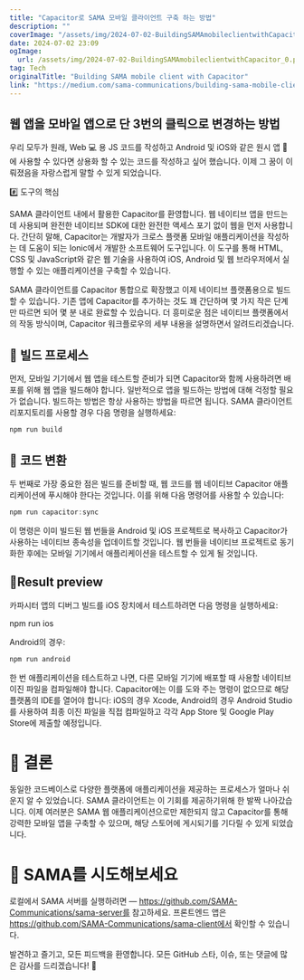 ```yaml
---
title: "Capacitor로 SAMA 모바일 클라이언트 구축 하는 방법"
description: ""
coverImage: "/assets/img/2024-07-02-BuildingSAMAmobileclientwithCapacitor_0.png"
date: 2024-07-02 23:09
ogImage: 
  url: /assets/img/2024-07-02-BuildingSAMAmobileclientwithCapacitor_0.png
tag: Tech
originalTitle: "Building SAMA mobile client with Capacitor"
link: "https://medium.com/sama-communications/building-sama-mobile-client-with-capacitor-4b58c1de485e"
---
```



## 웹 앱을 모바일 앱으로 단 3번의 클릭으로 변경하는 방법

우리 모두가 원래, Web 💻 용 JS 코드를 작성하고 Android 및 iOS와 같은 원시 앱 📱에 사용할 수 있다면 상용화 할 수 있는 코드를 작성하고 싶어 했습니다. 이제 그 꿈이 이뤄졌음을 자랑스럽게 말할 수 있게 되었습니다.

#️⃣ 도구의 핵심

SAMA 클라이언트 내에서 활용한 Capacitor를 환영합니다. 웹 네이티브 앱을 만드는 데 사용되며 완전한 네이티브 SDK에 대한 완전한 액세스 포기 없이 웹을 먼저 사용합니다. 간단히 말해, Capacitor는 개발자가 크로스 플랫폼 모바일 애플리케이션을 작성하는 데 도움이 되는 Ionic에서 개발한 소프트웨어 도구입니다. 이 도구를 통해 HTML, CSS 및 JavaScript와 같은 웹 기술을 사용하여 iOS, Android 및 웹 브라우저에서 실행할 수 있는 애플리케이션을 구축할 수 있습니다.

<div class="content-ad"></div>

SAMA 클라이언트를 Capacitor 통합으로 확장했고 이제 네이티브 플랫폼용으로 빌드할 수 있습니다. 기존 앱에 Capacitor를 추가하는 것도 꽤 간단하며 몇 가지 작은 단계만 따르면 되어 몇 분 내로 완료할 수 있습니다. 더 흥미로운 점은 네이티브 플랫폼에서의 작동 방식이며, Capacitor 워크플로우의 세부 내용을 설명하면서 알려드리겠습니다.

## 🔹 빌드 프로세스

먼저, 모바일 기기에서 웹 앱을 테스트할 준비가 되면 Capacitor와 함께 사용하려면 배포를 위해 웹 앱을 빌드해야 합니다. 일반적으로 앱을 빌드하는 방법에 대해 걱정할 필요가 없습니다. 빌드하는 방법은 항상 사용하는 방법을 따르면 됩니다. SAMA 클라이언트 리포지토리를 사용할 경우 다음 명령을 실행하세요:

```js
npm run build
```

<div class="content-ad"></div>

## 🔹 코드 변환

두 번째로 가장 중요한 점은 빌드를 준비할 때, 웹 코드를 웹 네이티브 Capacitor 애플리케이션에 푸시해야 한다는 것입니다. 이를 위해 다음 명령어를 사용할 수 있습니다:

```js
npm run capacitor:sync
```

이 명령은 이미 빌드된 웹 번들을 Android 및 iOS 프로젝트로 복사하고 Capacitor가 사용하는 네이티브 종속성을 업데이트할 것입니다. 웹 번들을 네이티브 프로젝트로 동기화한 후에는 모바일 기기에서 애플리케이션을 테스트할 수 있게 될 것입니다.

<div class="content-ad"></div>

## 🔹Result preview

카파시터 앱의 디버그 빌드를 iOS 장치에서 테스트하려면 다음 명령을 실행하세요:


npm run ios


Android의 경우:

<div class="content-ad"></div>

```bash
npm run android
```

한 번 애플리케이션을 테스트하고 나면, 다른 모바일 기기에 배포할 때 사용할 네이티브 이진 파일을 컴파일해야 합니다. Capacitor에는 이를 도와 주는 명령이 없으므로 해당 플랫폼의 IDE를 열어야 합니다: iOS의 경우 Xcode, Android의 경우 Android Studio를 사용하여 최종 이진 파일을 직접 컴파일하고 각각 App Store 및 Google Play Store에 제출할 예정입니다.

# 📃 결론

동일한 코드베이스로 다양한 플랫폼에 애플리케이션을 제공하는 프로세스가 얼마나 쉬운지 알 수 있었습니다. SAMA 클라이언트는 이 기회를 제공하기위해 한 발짝 나아갔습니다. 이제 여러분은 SAMA 웹 애플리케이션으로만 제한되지 않고 Capacitor를 통해 강력한 모바일 앱을 구축할 수 있으며, 해당 스토어에 게시되기를 기다릴 수 있게 되었습니다.

<div class="content-ad"></div>

# 📌 SAMA를 시도해보세요

로컬에서 SAMA 서버를 실행하려면 — https://github.com/SAMA-Communications/sama-server를 참고하세요. 프론트엔드 앱은 https://github.com/SAMA-Communications/sama-client에서 확인할 수 있습니다.

발견하고 즐기고, 모든 피드백을 환영합니다. 모든 GitHub 스타, 이슈, 또는 댓글에 많은 감사를 드리겠습니다! 🌟
